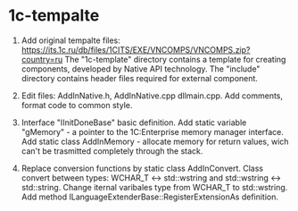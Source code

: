 # 1c-tempalte

1. Add original tempalte files: https://its.1c.ru/db/files/1CITS/EXE/VNCOMPS/VNCOMPS.zip?country=ru
The "1c-template" directory contains a template for creating components, developed by Native API technology. The "include" directory contains header files required for external component.

2. Edit files: AddInNative.h, AddInNative.cpp dllmain.cpp. Add comments, format code to common style.

3. Interface "IInitDoneBase" basic definition. Add static variable "gMemory" - a pointer to the 1C:Enterprise memory manager interface. Add static class AddInMemory - allocate memory for return values, wich can't be trasmitted completely through the stack.

4. Replace conversion functions by static class AddInConvert. Class convert between types: WCHAR_T <-> std::wstring and std::wstring <-> std::string. Change iternal varibales type from WCHAR_T to std::wstring. Add method ILanguageExtenderBase::RegisterExtensionAs definition.
